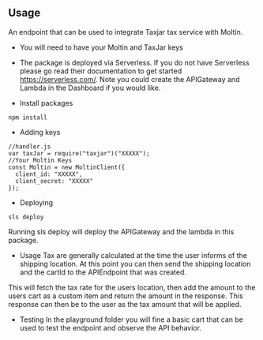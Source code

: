 ## Usage

An endpoint that can be used to integrate Taxjar tax service with Moltin.

- You will need to have your Moltin and TaxJar keys

- The package is deployed via Serverless. If you do not have Serverless please go read their documentation to get started https://serverless.com/. Note you could create the APIGateway and Lambda in the Dashboard if you would like.

* Install packages

```
npm install
```

- Adding keys

```
//handler.js
var taxJar = require("taxjar")("XXXXX");
//Your Moltin Keys
const Moltin = new MoltinClient({
  client_id: "XXXXX",
  client_secret: "XXXXX"
});
```

- Deploying

```
sls deploy
```

Running sls deploy will deploy the APIGateway and the lambda in this package.

- Usage
  Tax are generally calculated at the time the user informs of the shipping location. At this point you can then send the shipping location and the cartId to the APIEndpoint that was created.

This will fetch the tax rate for the users location, then add the amount to the users cart as a custom item and return the amount in the response. This response can then be to the user as the tax amount that will be applied.

- Testing
  In the playground folder you will fine a basic cart that can be used to test the endpoint and observe the API behavior.
